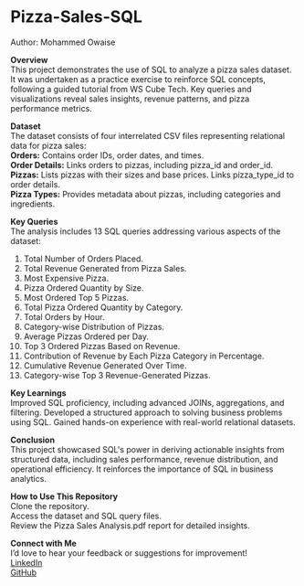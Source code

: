 # Pizza-Sales-SQL
Author: Mohammed Owaise

**Overview** <br />
This project demonstrates the use of SQL to analyze a pizza sales dataset. It was undertaken as a practice exercise to reinforce SQL concepts, following a guided tutorial from WS Cube Tech. Key queries and visualizations reveal sales insights, revenue patterns, and pizza performance metrics.

**Dataset**<br />
The dataset consists of four interrelated CSV files representing relational data for pizza sales:<br />
**Orders:** Contains order IDs, order dates, and times.<br />
**Order Details:** Links orders to pizzas, including pizza_id and order_id.<br />
**Pizzas:** Lists pizzas with their sizes and base prices. Links pizza_type_id to order details.<br />
**Pizza Types:** Provides metadata about pizzas, including categories and ingredients.<br />

**Key Queries**<br />
The analysis includes 13 SQL queries addressing various aspects of the dataset:
1. Total Number of Orders Placed.
2. Total Revenue Generated from Pizza Sales.
3. Most Expensive Pizza.
4. Pizza Ordered Quantity by Size.
5. Most Ordered Top 5 Pizzas.
6. Total Pizza Ordered Quantity by Category.
7. Total Orders by Hour.
8. Category-wise Distribution of Pizzas.
9. Average Pizzas Ordered per Day.
10. Top 3 Ordered Pizzas Based on Revenue.
11. Contribution of Revenue by Each Pizza Category in Percentage.
12. Cumulative Revenue Generated Over Time.
13. Category-wise Top 3 Revenue-Generated Pizzas.
   
**Key Learnings**<br />
Improved SQL proficiency, including advanced JOINs, aggregations, and filtering.
Developed a structured approach to solving business problems using SQL.
Gained hands-on experience with real-world relational datasets.

**Conclusion**<br />
This project showcased SQL's power in deriving actionable insights from structured data, including sales performance, revenue distribution, and operational efficiency. It reinforces the importance of SQL in 
business analytics.

**How to Use This Repository**<br />
Clone the repository.<br />
Access the dataset and SQL query files.<br />
Review the Pizza Sales Analysis.pdf report for detailed insights.<br />

**Connect with Me**<br />
I’d love to hear your feedback or suggestions for improvement!<br />
[LinkedIn](http://www.linkedin.com/in/mohammed-o-7a0879266) <br />
[GitHub](https://github.com/hakan-owais)
